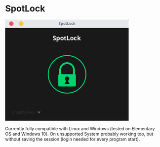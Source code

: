 # SpotLock

![Alt text](/SpotLock.png?raw=true "Title")

Currently fully compatible with Linux and Windows (tested on Elementary OS and Windows 10).
On unsupported System probably working too, but without saving the session (login needed for every program start).